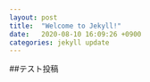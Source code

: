 ```yaml
---
layout: post
title:  "Welcome to Jekyll!"
date:   2020-08-10 16:09:26 +0900
categories: jekyll update
---
```

##テスト投稿
